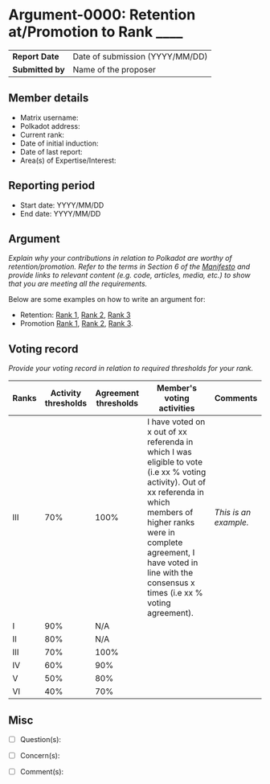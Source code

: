 # Argument-0000: Retention at/Promotion to Rank ____

|                 |                                                                                             |
| --------------- | ------------------------------------------------------------------------------------------- |
| **Report Date** | Date of submission (YYYY/MM/DD)                                                             |
| **Submitted by**| Name of the proposer                                                                        |


## Member details

- Matrix username: 
- Polkadot address: 
- Current rank: 
- Date of initial induction:
- Date of last report: 
- Area(s) of Expertise/Interest: 


## Reporting period

- Start date: YYYY/MM/DD
- End date: YYYY/MM/DD


## Argument
*Explain why your contributions in relation to Polkadot are worthy of retention/promotion. Refer to the terms in Section 6 of the [Manifesto](https://github.com/polkadot-fellows/manifesto/blob/main/manifesto.pdf) and provide links to relevant content (e.g. code, articles, media, etc.) to show that you are meeting all the requirements.*

Below are some examples on how to write an argument for:
- Retention: [Rank 1](https://collectives.subsquare.io/fellowship/referenda/289), [Rank 2](https://collectives.subsquare.io/fellowship/referenda/282), [Rank 3](https://collectives.subsquare.io/fellowship/referenda/244)
- Promotion [Rank 1](https://collectives.subsquare.io/fellowship/referenda/272), [Rank 2](https://collectives.subsquare.io/fellowship/referenda/306), [Rank 3](https://collectives.subsquare.io/fellowship/referenda/255).


## Voting record
*Provide your voting record in relation to required thresholds for your rank.* 

|  Ranks | Activity thresholds | Agreement thresholds | Member's voting activities | Comments |
|---|---|---|---|---|
|III|70%   |100%  |I have voted on x out of xx referenda in which I was eligible to vote (i.e xx % voting activity). Out of xx referenda in which members of higher ranks were in complete agreement, I have voted in line with the consensus x times (i.e xx % voting agreement).  |*This is an example.* |
|I  |90%   |N/A   |   |  |
|II |80%   |N/A   |   |  |
|III|70%   |100%  |   |  |
|IV |60%   |90%   |   |  |
|V  |50%   |80%   |   |  |
|VI |40%   |70%   |   |  |


## Misc

- [ ] Question(s): 

- [ ] Concern(s): 

- [ ] Comment(s): 


